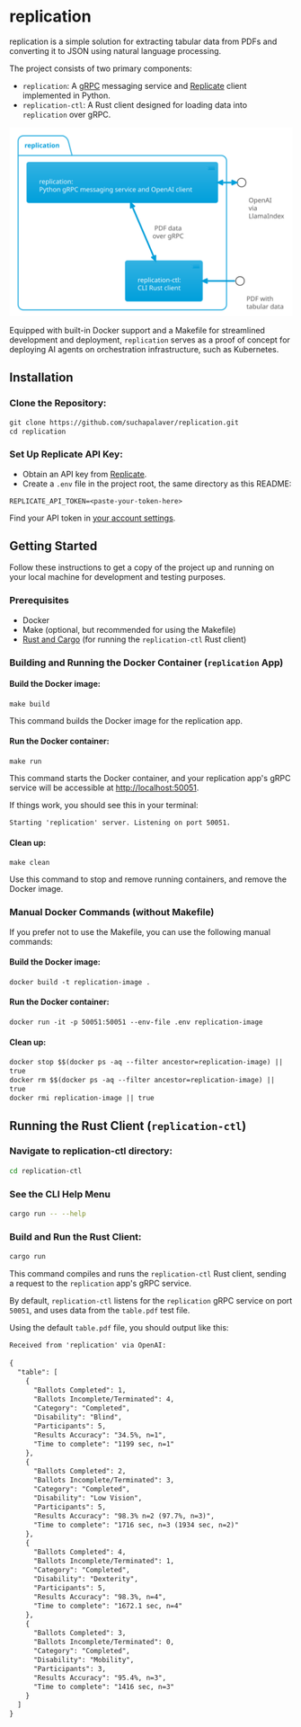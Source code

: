 # replication

replication is a simple solution for extracting tabular data from PDFs and
converting it to JSON using natural language processing. 

The project consists of two primary components:

- `replication`: A [gRPC](https://grpc.io/) messaging service and [Replicate](https://replicate.com/)
  client implemented in Python.
- `replication-ctl`: A Rust client designed for loading data into `replication` over gRPC.

![`replication` design diagram](design.svg)

Equipped with built-in Docker support and a Makefile for streamlined development
and deployment, `replication` serves as a proof of concept for deploying AI agents on
orchestration infrastructure, such as Kubernetes.

## Installation

### Clone the Repository:

```terminal
git clone https://github.com/suchapalaver/replication.git
cd replication
```

### Set Up Replicate API Key:

- Obtain an API key from [Replicate](https://replicate.com/).
- Create a `.env` file in the project root, the same directory as this README:

```env
REPLICATE_API_TOKEN=<paste-your-token-here>
```

Find your API token in [your account settings](https://replicate.com/account/api-tokens).

## Getting Started

Follow these instructions to get a copy of the project up and running on your
local machine for development and testing purposes.

### Prerequisites

- Docker
- Make (optional, but recommended for using the Makefile)
- [Rust and Cargo](https://www.rust-lang.org/tools/install) (for running the `replication-ctl` Rust client)

### Building and Running the Docker Container (`replication` App)

#### Build the Docker image:

```terminal
make build
```

This command builds the Docker image for the replication app.

#### Run the Docker container:

```terminal
make run
```

This command starts the Docker container, and your replication app's gRPC service
will be accessible at [http://localhost:50051](http://localhost:50051).

If things work, you should see this in your terminal:

```terminal
Starting 'replication' server. Listening on port 50051.
```

#### Clean up:

```terminal
make clean
```

Use this command to stop and remove running containers, and remove the
Docker image.

### Manual Docker Commands (without Makefile)

If you prefer not to use the Makefile, you can use the following manual
commands:

#### Build the Docker image:

```terminal
docker build -t replication-image .
```

#### Run the Docker container:

```terminal
docker run -it -p 50051:50051 --env-file .env replication-image
```

#### Clean up:

```terminal
docker stop $$(docker ps -aq --filter ancestor=replication-image) || true
docker rm $$(docker ps -aq --filter ancestor=replication-image) || true
docker rmi replication-image || true
```

## Running the Rust Client (`replication-ctl`)

### Navigate to replication-ctl directory:

```bash
cd replication-ctl
```

### See the CLI Help Menu

```bash
cargo run -- --help
```

### Build and Run the Rust Client:

```bash
cargo run
```

This command compiles and runs the `replication-ctl` Rust client, sending a
request to the `replication` app's gRPC service.

By default, `replication-ctl` listens for the `replication` gRPC service on port
`50051`, and uses data from the `table.pdf` test file.

Using the default `table.pdf` file, you should output like this:

```terminal
Received from 'replication' via OpenAI:

{
  "table": [
    {
      "Ballots Completed": 1,
      "Ballots Incomplete/Terminated": 4,
      "Category": "Completed",
      "Disability": "Blind",
      "Participants": 5,
      "Results Accuracy": "34.5%, n=1",
      "Time to complete": "1199 sec, n=1"
    },
    {
      "Ballots Completed": 2,
      "Ballots Incomplete/Terminated": 3,
      "Category": "Completed",
      "Disability": "Low Vision",
      "Participants": 5,
      "Results Accuracy": "98.3% n=2 (97.7%, n=3)",
      "Time to complete": "1716 sec, n=3 (1934 sec, n=2)"
    },
    {
      "Ballots Completed": 4,
      "Ballots Incomplete/Terminated": 1,
      "Category": "Completed",
      "Disability": "Dexterity",
      "Participants": 5,
      "Results Accuracy": "98.3%, n=4",
      "Time to complete": "1672.1 sec, n=4"
    },
    {
      "Ballots Completed": 3,
      "Ballots Incomplete/Terminated": 0,
      "Category": "Completed",
      "Disability": "Mobility",
      "Participants": 3,
      "Results Accuracy": "95.4%, n=3",
      "Time to complete": "1416 sec, n=3"
    }
  ]
}
```
